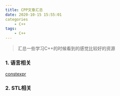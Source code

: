 ```yaml
---
title: CPP文章汇总
date: 2020-10-15 15:55:01
categories
	- C++
tags:
	- C++
---
```


> 汇总一些学习C++的时候看到的感觉比较好的资源

### 1. 语言相关

[constexpr](https://www.cnblogs.com/DswCnblog/p/6513310.html)

### 2. STL相关

